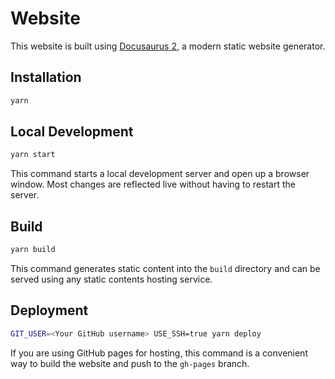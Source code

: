 # Website

This website is built using [Docusaurus 2](https://v2.docusaurus.io/), a modern static website generator.

## Installation

```sh
yarn
```

## Local Development

```sh
yarn start
```

This command starts a local development server and open up a browser window. Most changes are reflected live without having to restart the server.

## Build

```sh
yarn build
```

This command generates static content into the `build` directory and can be served using any static contents hosting service.

## Deployment

```sh
GIT_USER=<Your GitHub username> USE_SSH=true yarn deploy
```

If you are using GitHub pages for hosting, this command is a convenient way to build the website and push to the `gh-pages` branch.
